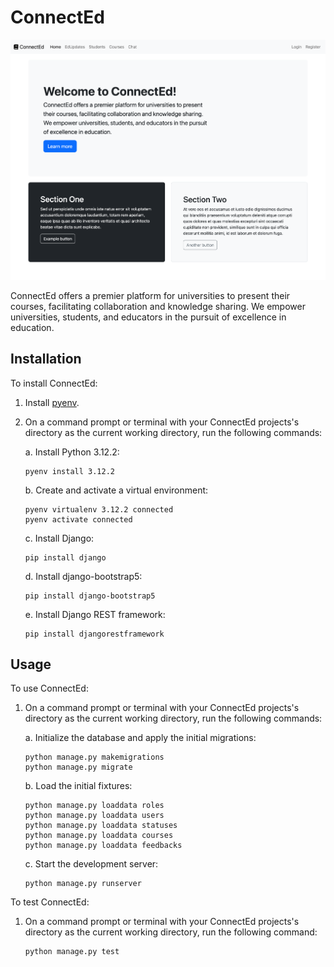 ConnectEd
=========

![ConnectEd Screenshot](screenshot.png)

ConnectEd offers a premier platform for universities to present their courses,
facilitating collaboration and knowledge sharing. We empower universities,
students, and educators in the pursuit of excellence in education.


Installation
------------

To install ConnectEd:

1. Install [pyenv](https://github.com/pyenv/pyenv-installer).

2. On a command prompt or terminal with your ConnectEd projects's directory as
   the current working directory, run the following commands:

   a. Install Python 3.12.2:

       pyenv install 3.12.2

   b. Create and activate a virtual environment:
   
       pyenv virtualenv 3.12.2 connected
       pyenv activate connected

   c. Install Django:

       pip install django

   d. Install django-bootstrap5:

       pip install django-bootstrap5

   e. Install Django REST framework:

       pip install djangorestframework


Usage
-----

To use ConnectEd:

1. On a command prompt or terminal with your ConnectEd projects's directory as
   the current working directory, run the following commands:

   a. Initialize the database and apply the initial migrations:

       python manage.py makemigrations
       python manage.py migrate

   b. Load the initial fixtures:

       python manage.py loaddata roles
       python manage.py loaddata users
       python manage.py loaddata statuses
       python manage.py loaddata courses
       python manage.py loaddata feedbacks

   c. Start the development server:

       python manage.py runserver


To test ConnectEd:

1. On a command prompt or terminal with your ConnectEd projects's directory as
   the current working directory, run the following command:

       python manage.py test
